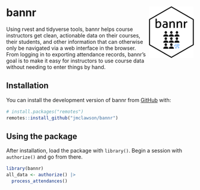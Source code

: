 
<!-- README.md is generated from README.Rmd. Please edit that file -->

# bannr <a href="https://jmclawson.github.io/bannr/"><img src="man/figures/logo.png" align="right" height="139" alt="bannr website" /></a>

<!-- badges: start -->
<!-- badges: end -->

Using rvest and tidyverse tools, bannr helps course instructors get
clean, actionable data on their courses, their students, and other
information that can otherwise only be navigated via a web interface in
the browser. From logging in to exporting attendance records, bannr’s
goal is to make it easy for instructors to use course data without
needing to enter things by hand.

## Installation

You can install the development version of bannr from
[GitHub](https://github.com/) with:

``` r
# install.packages("remotes")
remotes::install_github("jmclawson/bannr")
```

## Using the package

After installation, load the package with `library()`. Begin a session
with `authorize()` and go from there.

``` r
library(bannr)
all_data <- authorize() |> 
  process_attendances()
```
